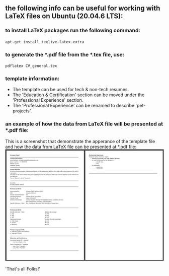 ## the following info can be useful for working with LaTeX files on Ubuntu (20.04.6 LTS):

### to install LaTeX packages run the following command:
<code>apt-get install texlive-latex-extra</code>


### to generate the \*.pdf file from the \*.tex file, use:
<code>pdflatex CV_general.tex</code>

### template information:

* The template can be used for tech & non-tech resumes.
* The 'Education & Certification' section can be moved under the 'Professional Experience' section.
* The 'Professional Experience' can be renamed to describe 'pet-projects'.

### an example of how the data from LaTeX file will be presented at \*.pdf file:

This is a screenshot that demonstrate the apperance of the template file and how the data from LaTeX file can be presented at \*.pdf file: 
<img src="/./CV_general_00.png">

'That's all Folks!'